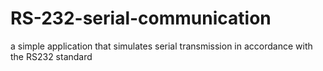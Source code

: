 # RS-232-serial-communication
a simple application that simulates serial transmission in accordance with the RS232 standard
